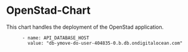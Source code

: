 
# OpenStad-Chart

This chart handles the deployment of the OpenStad application.


          - name: API_DATABASE_HOST
            value: "db-ymove-do-user-404835-0.b.db.ondigitalocean.com"